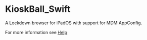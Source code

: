 # KioskBall_Swift

A Lockdown browser for iPadOS with support for MDM AppConfig.

For more information see [Help](https://kioskball.maltob.info/help)
